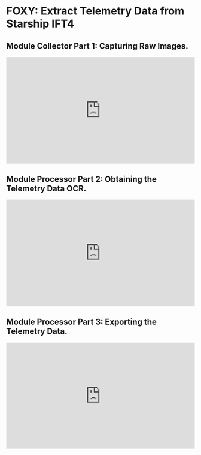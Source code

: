 # FOXY: Extract Telemetry Data from Starship IFT4


## Module Collector Part 1: Capturing Raw Images.

<div style="position: relative; padding-bottom: 56.25%; height: 0; overflow: hidden;">
    <iframe src="https://www.youtube.com/embed/qHOtZqDYW18" 
            style="position: absolute; top: 0; left: 0; width: 100%; height: 100%;" 
            frameborder="0" 
            allowfullscreen>
    </iframe>
</div>

## Module Processor Part 2: Obtaining the Telemetry Data OCR.

<div style="position: relative; padding-bottom: 56.25%; height: 0; overflow: hidden;">
    <iframe src="https://www.youtube.com/embed/XyAskD6xYh0" 
            style="position: absolute; top: 0; left: 0; width: 100%; height: 100%;" 
            frameborder="0" 
            allowfullscreen>
    </iframe>
</div>

## Module Processor Part 3: Exporting the Telemetry Data.

<div style="position: relative; padding-bottom: 56.25%; height: 0; overflow: hidden;">
    <iframe src="https://www.youtube.com/embed/NH7Df1JbCRs" 
            style="position: absolute; top: 0; left: 0; width: 100%; height: 100%;" 
            frameborder="0" 
            allowfullscreen>
    </iframe>
</div>